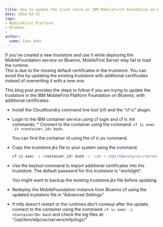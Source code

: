 ```yaml
---
title: How to update the trust store on IBM MobileFirst Foundation on Bluemix
date: 2016-03-31
tags:
- MobileFirst_Platform
- Bluemix
- 
author:
  name: Idan Adar
---
```


If you've created a new truststore and use it while deploying the MobileFoundation service on Bluemix, MobileFirst Server may fail to load the runtime.  
This is due to the missing default certificates in the truststore. You can avoid this by updating the existing truststore with additional certificates instead of overwriting it with a new one.

This blog post provides the steps to follow if you are trying to update the truststore in the IBM MobileFirst Platform Foundation on Bluemix, with additional certificates:

* Install the Cloudfoundry command line tool (cf) and the "cf ic" plugin.
* Login to the IBM container service using cf login and cf ic init commands.
* Connect to the container using the command: `cf ic exec -it <container_id> bash.`

    You can find the container id using the cf ic ps command.

* Copy the truststore.jks file to your system using the command: 

    ```bash
    cf ic exec -i <container_id> bash -c 'cat < /opt/ibm/wlp/usr/servers/mfp/resources/security/truststore.jks' > ./truststore.jks
    ```
* Use the keytool command to import additional certificates into the truststore. The default password for this truststore is "worklight".

    You might want to backup the existing truststore.jks file before updating.

* Redeploy the MobileFoundation instance from Bluemix UI using the updated truststore file in "Advanced Settings"
* If mfp doesn’t restart or the runtimes don’t comeup after the update, connect to the container using the command: `cf ic exec -i <ContainerID> bash` and check the log files at: "/opt/ibm/wlp/usr/servers/mfp/logs/"
